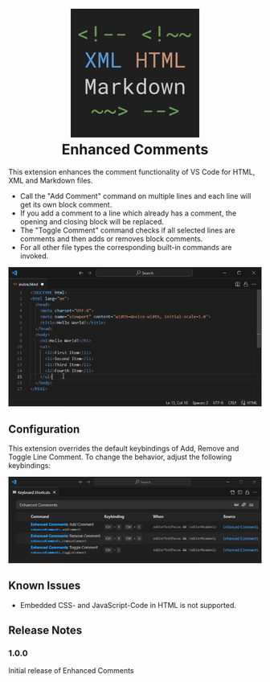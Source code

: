 <h1 align="center">
  <br>
    <img src="https://github.com/KabelitzC/enhanced-comments/blob/main/images/logo.large.png?raw=true" alt="logo" width="256">
  <br>
  Enhanced Comments
  <br>
</h1>

This extension enhances the comment functionality of VS Code for HTML, XML and Markdown files. 
* Call the "Add Comment" command on multiple lines and each line will get its own block comment.
* If you add a comment to a line which already has a comment, the opening and closing block will be replaced.
* The "Toggle Comment" command checks if all selected lines are comments and then adds or removes block comments.
* For all other file types the corresponding built-in commands are invoked.

![Demo](images/demo.gif)

## Configuration

This extension overrides the default keybindings of Add, Remove and Toggle Line Comment. To change the behavior, adjust the following keybindings:

![Shortcuts](images/shortcuts.png)

## Known Issues

- Embedded CSS- and JavaScript-Code in HTML is not supported.

## Release Notes

### 1.0.0

Initial release of Enhanced Comments